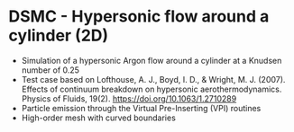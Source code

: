 # DSMC - Hypersonic flow around a cylinder (2D)
* Simulation of a hypersonic Argon flow around a cylinder at a Knudsen number of 0.25
* Test case based on Lofthouse, A. J., Boyd, I. D., & Wright, M. J. (2007). Effects of continuum breakdown on hypersonic aerothermodynamics. Physics of Fluids, 19(2). https://doi.org/10.1063/1.2710289
* Particle emission through the Virtual Pre-Inserting (VPI) routines
* High-order mesh with curved boundaries